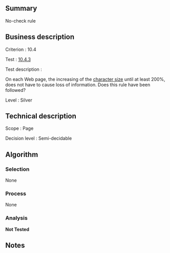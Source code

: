 ## Summary

No-check rule

## Business description

Criterion : 10.4

Test : [10.4.3](http://www.accessiweb.org/index.php/accessiweb-22-english-version.html#test-10-4-3)

Test description :

 On each Web page, the increasing of the [character size](http://www.accessiweb.org/index.php/glossary-76.html#mTailleCaractere) until at least 200%, does not have to cause loss of information. Does this rule have been followed? 

Level : Silver 

## Technical description

Scope : Page

Decision level : Semi-decidable

## Algorithm

### Selection

None

### Process

None

### Analysis

**Not Tested**

## Notes

